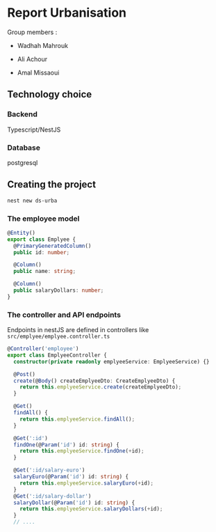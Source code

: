 # Report Urbanisation

Group members :

- Wadhah Mahrouk

- Ali Achour

- Amal Missaoui

## Technology choice

### Backend

Typescript/NestJS

### Database

postgresql

## Creating the project

```bash
nest new ds-urba
```

### The employee model

```ts
@Entity()
export class Emplyee {
  @PrimaryGeneratedColumn()
  public id: number;

  @Column()
  public name: string;

  @Column()
  public salaryDollars: number;
}
```

### The controller and API endpoints

Endpoints in nestJS are defined in controllers like `src/emplyee/emplyee.controller.ts`

```ts
@Controller('employee')
export class EmplyeeController {
  constructor(private readonly emplyeeService: EmplyeeService) {}

  @Post()
  create(@Body() createEmplyeeDto: CreateEmplyeeDto) {
    return this.emplyeeService.create(createEmplyeeDto);
  }

  @Get()
  findAll() {
    return this.emplyeeService.findAll();
  }

  @Get(':id')
  findOne(@Param('id') id: string) {
    return this.emplyeeService.findOne(+id);
  }

  @Get(':id/salary-euro')
  salaryEuro(@Param('id') id: string) {
    return this.emplyeeService.salaryEuro(+id);
  }
  @Get(':id/salary-dollar')
  salaryDollar(@Param('id') id: string) {
    return this.emplyeeService.salaryDollars(+id);
  }
  // ....
```
